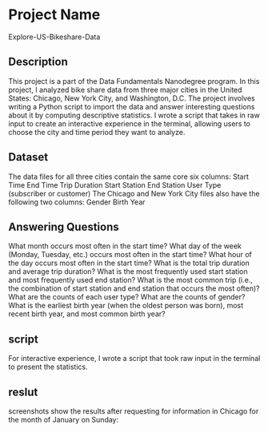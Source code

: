 # Project Name
Explore-US-Bikeshare-Data
## Description
This project is a part of the Data Fundamentals Nanodegree program. In this project, I analyzed bike share data from three major cities in the United States: Chicago, New York City, and Washington, D.C.
The project involves writing a Python script to import the data and answer interesting questions about it by computing descriptive statistics. I wrote a script that takes in raw input to create an interactive experience in the terminal, allowing users to choose the city and time period they want to analyze.
## Dataset
The data files for all three cities contain the same core six columns:
Start Time
End Time
Trip Duration
Start Station
End Station
User Type (subscriber or customer)
The Chicago and New York City files also have the following two columns:
Gender
Birth Year
## Answering Questions
What month occurs most often in the start time?
What day of the week (Monday, Tuesday, etc.) occurs most often in the start time?
What hour of the day occurs most often in the start time?
What is the total trip duration and average trip duration?
What is the most frequently used start station and most frequently used end station?
What is the most common trip (i.e., the combination of start station and end station that occurs the most often)?
What are the counts of each user type?
What are the counts of gender?
What is the earliest birth year (when the oldest person was born), most recent birth year, and most common birth year?
## script
For interactive experience, I wrote a script that took raw input in the terminal to present the statistics. 

## reslut

screenshots show the results after requesting for information in Chicago for the month of January on Sunday:

